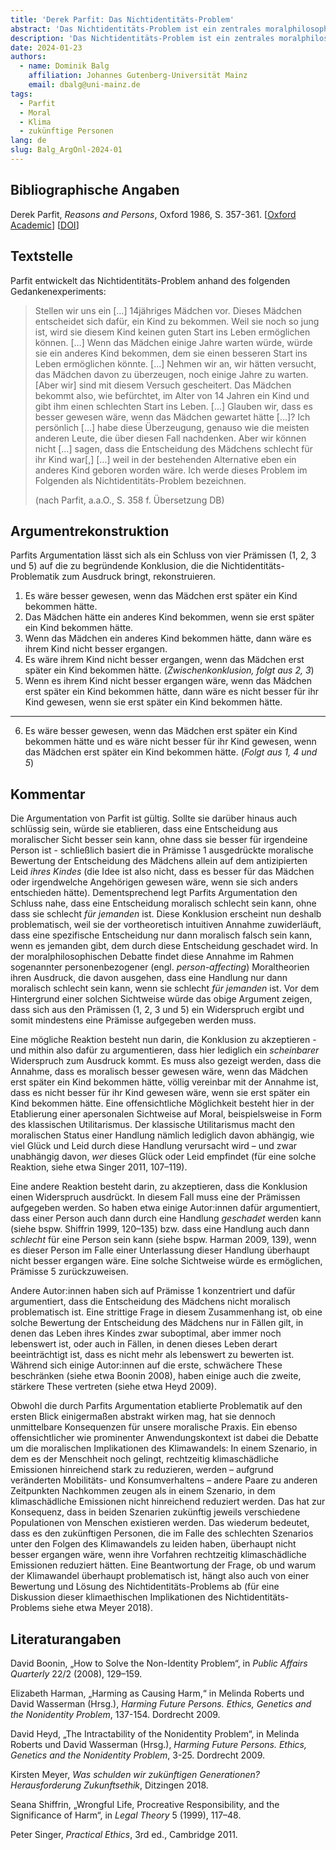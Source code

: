 ```yaml
---
title: 'Derek Parfit: Das Nichtidentitäts-Problem'
abstract: 'Das Nichtidentitäts-Problem ist ein zentrales moralphilosophisches Problem, das in jüngster Zeit insbesondere aufgrund seiner Implikationen mit Blick auf klima- und populationsethische Fragestellungen intensiv diskutiert worden ist. Im Kern dreht sich dieses Problem um unsere moralischen Verpflichtungen gegenüber Individuen, die durch unsere Handlungen überhaupt erst in Existenz kommen und deren Existenz unausweichlich mit einem gewissen Maß an Leid verbunden ist. Die entscheidende Frage ist dabei, wie die Verursachung dieses Leids moralisch zu bewerten ist, gegeben dass es niemanden gibt, dem dieses Leid hätte erspart werden können. Die hier vorgestellte informelle Rekonstruktion stellt eine der frühesten und einflussreichsten Formulierungen dieses Problems vor.'
description: 'Das Nichtidentitäts-Problem ist ein zentrales moralphilosophisches Problem, das in jüngster Zeit insbesondere aufgrund seiner Implikationen mit Blick auf klima- und populationsethische Fragestellungen intensiv diskutiert worden ist. Im Kern dreht sich dieses Problem um unsere moralischen Verpflichtungen gegenüber Individuen, die durch unsere Handlungen überhaupt erst in Existenz kommen und deren Existenz unausweichlich mit einem gewissen Maß an Leid verbunden ist. Die entscheidende Frage ist dabei, wie die Verursachung dieses Leids moralisch zu bewerten ist, gegeben dass es niemanden gibt, dem dieses Leid hätte erspart werden können. Die hier vorgestellte informelle Rekonstruktion stellt eine der frühesten und einflussreichsten Formulierungen dieses Problems vor.'
date: 2024-01-23
authors:
  - name: Dominik Balg
    affiliation: Johannes Gutenberg-Universität Mainz
    email: dbalg@uni-mainz.de
tags:
  - Parfit
  - Moral
  - Klima
  - zukünftige Personen
lang: de
slug: Balg_ArgOnl-2024-01
---
```


## Bibliographische Angaben

Derek Parfit, *Reasons and Persons*, Oxford 1986, S. 357-361. \[[Oxford Academic](https://academic.oup.com/book/12484/chapter-abstract/163168796)\] \[[DOI](https://academic.oup.com/book/12484/chapter-abstract/163168796)\]

## Textstelle

Parfit entwickelt das Nichtidentitäts-Problem anhand des folgenden Gedankenexperiments:

>Stellen wir uns ein […] 14jähriges Mädchen vor. Dieses Mädchen entscheidet sich dafür, ein Kind zu bekommen. Weil sie noch so jung ist, wird sie diesem Kind keinen guten Start ins Leben ermöglichen können. […] Wenn das Mädchen einige Jahre warten würde, würde sie ein anderes Kind bekommen, dem sie einen besseren Start ins Leben ermöglichen könnte. […] Nehmen wir an, wir hätten versucht, das Mädchen davon zu überzeugen, noch einige Jahre zu warten. [Aber wir] sind mit diesem Versuch gescheitert. Das Mädchen bekommt also, wie befürchtet, im Alter von 14 Jahren ein Kind und gibt ihm einen schlechten Start ins Leben. […] Glauben wir, dass es besser gewesen wäre, wenn das Mädchen gewartet hätte […]? Ich persönlich […] habe diese Überzeugung, genauso wie die meisten anderen Leute, die über diesen Fall nachdenken. Aber wir können nicht […] sagen, dass die Entscheidung des Mädchens schlecht für ihr Kind war[,] […] weil in der bestehenden Alternative eben ein anderes Kind geboren worden wäre. Ich werde dieses Problem im Folgenden als Nichtidentitäts-Problem bezeichnen.
>
>(nach Parfit, a.a.O., S. 358 f. Übersetzung DB)

## Argumentrekonstruktion

Parfits Argumentation lässt sich als ein Schluss von vier Prämissen (1, 2, 3 und 5) auf die zu begründende Konklusion, die die Nichtidentitäts-Problematik zum Ausdruck bringt, rekonstruieren.

1. Es wäre besser gewesen, wenn das Mädchen erst später ein Kind bekommen hätte.
2. Das Mädchen hätte ein anderes Kind bekommen, wenn sie erst später ein Kind bekommen hätte.
3. Wenn das Mädchen ein anderes Kind bekommen hätte, dann wäre es ihrem Kind nicht besser ergangen.
4. Es wäre ihrem Kind nicht besser ergangen, wenn das Mädchen erst später ein Kind bekommen hätte. (*Zwischenkonklusion, folgt aus 2, 3*)
5. Wenn es ihrem Kind nicht besser ergangen wäre, wenn das Mädchen erst später ein Kind bekommen hätte, dann wäre es nicht besser für ihr Kind gewesen, wenn sie erst später ein Kind bekommen hätte.

---

6. Es wäre besser gewesen, wenn das Mädchen erst später ein Kind bekommen hätte und es wäre nicht besser für ihr Kind gewesen, wenn das Mädchen erst später ein Kind bekommen hätte. (*Folgt aus 1, 4 und 5*)

## Kommentar

Die Argumentation von Parfit ist gültig. Sollte sie darüber hinaus auch schlüssig sein, würde sie etablieren, dass eine Entscheidung aus moralischer Sicht besser sein kann, ohne dass sie besser für irgendeine Person ist - schließlich basiert die in Prämisse 1 ausgedrückte moralische Bewertung der Entscheidung des Mädchens allein auf dem antizipierten Leid *ihres Kindes* (die Idee ist also nicht, dass es besser für das Mädchen oder irgendwelche Angehörigen gewesen wäre, wenn sie sich anders entschieden hätte). Dementsprechend legt Parfits Argumentation den Schluss nahe, dass eine Entscheidung moralisch schlecht sein kann, ohne dass sie schlecht *für jemanden* ist. Diese Konklusion erscheint nun deshalb problematisch, weil sie der vortheoretisch intuitiven Annahme zuwiderläuft, dass eine spezifische Entscheidung nur dann moralisch falsch sein kann, wenn es jemanden gibt, dem durch diese Entscheidung geschadet wird. In der moralphilosophischen Debatte findet diese Annahme im Rahmen sogenannter personenbezogener (engl. *person-affecting*) Moraltheorien ihren Ausdruck, die davon ausgehen, dass eine Handlung nur dann moralisch schlecht sein kann, wenn sie schlecht *für jemanden* ist. Vor dem Hintergrund einer solchen Sichtweise würde das obige Argument zeigen, dass sich aus den Prämissen (1, 2, 3 und 5) ein Widerspruch ergibt und somit mindestens eine Prämisse aufgegeben werden muss.

Eine mögliche Reaktion besteht nun darin, die Konklusion zu akzeptieren - und mithin also dafür zu argumentieren, dass hier lediglich ein *scheinbarer* Widerspruch zum Ausdruck kommt. Es muss also gezeigt werden, dass die Annahme, dass es moralisch besser gewesen wäre, wenn das Mädchen erst später ein Kind bekommen hätte, völlig vereinbar mit der Annahme ist, dass es nicht besser für ihr Kind gewesen wäre, wenn sie erst später ein Kind bekommen hätte. Eine offensichtliche Möglichkeit besteht hier in der Etablierung einer apersonalen Sichtweise auf Moral, beispielsweise in Form des klassischen Utilitarismus. Der klassische Utilitarismus macht den moralischen Status einer Handlung nämlich lediglich davon abhängig, wie viel Glück und Leid durch diese Handlung verursacht wird – und zwar unabhängig davon, *wer* dieses Glück oder Leid empfindet (für eine solche Reaktion, siehe etwa Singer 2011, 107–119).

Eine andere Reaktion besteht darin, zu akzeptieren, dass die Konklusion einen Widerspruch ausdrückt. In diesem Fall muss eine der Prämissen aufgegeben werden. So haben etwa einige Autor:innen dafür argumentiert, dass einer Person auch dann durch eine Handlung *geschadet* werden kann (siehe bspw. Shiffrin 1999, 120–135) bzw. dass eine Handlung auch dann *schlecht* für eine Person sein kann (siehe bspw. Harman 2009, 139), wenn es dieser Person im Falle einer Unterlassung dieser Handlung überhaupt nicht besser ergangen wäre. Eine solche Sichtweise würde es ermöglichen, Prämisse 5 zurückzuweisen.

Andere Autor:innen haben sich auf Prämisse 1 konzentriert und dafür argumentiert, dass die Entscheidung des Mädchens nicht moralisch problematisch ist. Eine strittige Frage in diesem Zusammenhang ist, ob eine solche Bewertung der Entscheidung des Mädchens nur in Fällen gilt, in denen das Leben ihres Kindes zwar suboptimal, aber immer noch lebenswert ist, oder auch in Fällen, in denen dieses Leben derart beeinträchtigt ist, dass es nicht mehr als lebenswert zu bewerten ist. Während sich einige Autor:innen auf die erste, schwächere These beschränken (siehe etwa Boonin 2008), haben einige auch die zweite, stärkere These vertreten (siehe etwa Heyd 2009).

Obwohl die durch Parfits Argumentation etablierte Problematik auf den ersten Blick einigermaßen abstrakt wirken mag, hat sie dennoch unmittelbare Konsequenzen für unsere moralische Praxis. Ein ebenso offensichtlicher wie prominenter Anwendungskontext ist dabei die Debatte um die moralischen Implikationen des Klimawandels: In einem Szenario, in dem es der Menschheit noch gelingt, rechtzeitig klimaschädliche Emissionen hinreichend stark zu reduzieren, werden – aufgrund veränderten Mobilitäts- und Konsumverhaltens – andere Paare zu anderen Zeitpunkten Nachkommen zeugen als in einem Szenario, in dem klimaschädliche Emissionen nicht hinreichend reduziert werden. Das hat zur Konsequenz, dass in beiden Szenarien zukünftig jeweils verschiedene Populationen von Menschen existieren werden. Das wiederum bedeutet, dass es den zukünftigen Personen, die im Falle des schlechten Szenarios unter den Folgen des Klimawandels zu leiden haben, überhaupt nicht besser ergangen wäre, wenn ihre Vorfahren rechtzeitig klimaschädliche Emissionen reduziert hätten. Eine Beantwortung der Frage, ob und warum der Klimawandel überhaupt problematisch ist, hängt also auch von einer Bewertung und Lösung des Nichtidentitäts-Problems ab (für eine Diskussion dieser klimaethischen Implikationen des Nichtidentitäts-Problems siehe etwa Meyer 2018).

## Literaturangaben

David Boonin, „How to Solve the Non-Identity Problem“, in *Public Affairs Quarterly* 22/2 (2008), 129–159.

Elizabeth Harman, „Harming as Causing Harm,“ in Melinda Roberts und David Wasserman (Hrsg.), *Harming Future Persons. Ethics, Genetics and the Nonidentity Problem*, 137-154. Dordrecht 2009.

David Heyd, „The Intractability of the Nonidentity Problem“, in Melinda Roberts und David Wasserman (Hrsg.), *Harming Future Persons. Ethics, Genetics and the Nonidentity Problem*, 3-25. Dordrecht 2009.

Kirsten Meyer, *Was schulden wir zukünftigen Generationen? Herausforderung Zukunftsethik*, Ditzingen 2018.

Seana Shiffrin, „Wrongful Life, Procreative Responsibility, and the Significance of Harm“, in *Legal Theory* 5 (1999), 117–48.

Peter Singer, *Practical Ethics*, 3rd ed., Cambridge 2011.

